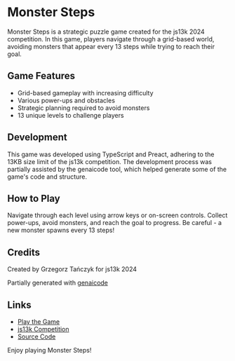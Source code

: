 # Monster Steps

Monster Steps is a strategic puzzle game created for the js13k 2024 competition. In this game, players navigate through a grid-based world, avoiding monsters that appear every 13 steps while trying to reach their goal.

## Game Features

- Grid-based gameplay with increasing difficulty
- Various power-ups and obstacles
- Strategic planning required to avoid monsters
- 13 unique levels to challenge players

## Development

This game was developed using TypeScript and Preact, adhering to the 13KB size limit of the js13k competition. The development process was partially assisted by the genaicode tool, which helped generate some of the game's code and structure.

## How to Play

Navigate through each level using arrow keys or on-screen controls. Collect power-ups, avoid monsters, and reach the goal to progress. Be careful - a new monster spawns every 13 steps!

## Credits

Created by Grzegorz Tańczyk for js13k 2024

Partially generated with [genaicode](https://github.com/gtanczyk/genaicode)

## Links

- [Play the Game](https://www.gamedev.pl/games/monster-steps/)
- [js13k Competition](https://js13kgames.com)
- [Source Code](https://github.com/gamedevpl/www.gamedev.pl/tree/master/games/monster-steps)

Enjoy playing Monster Steps!
